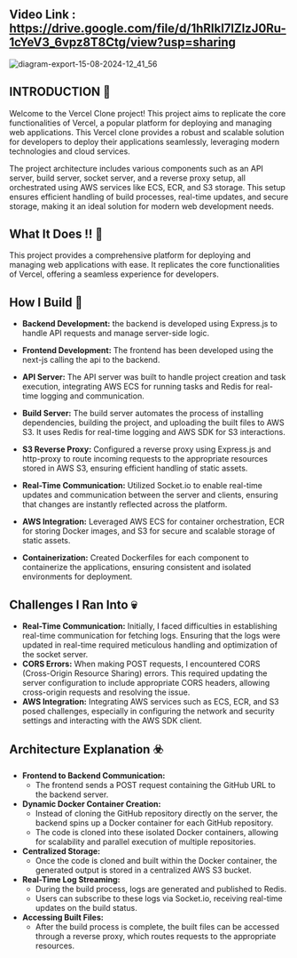 ## **Video Link : https://drive.google.com/file/d/1hRIkl7lZlzJ0Ru-1cYeV3_6vpz8T8Ctg/view?usp=sharing**

![diagram-export-15-08-2024-12_41_56](https://github.com/user-attachments/assets/3e169d57-17e4-4294-a73b-4ebab35a6a9b)


## INTRODUCTION 🌟

Welcome to the Vercel Clone project! This project aims to replicate the core functionalities of Vercel, a popular platform for deploying and managing web applications. This Vercel clone provides a robust and scalable solution for developers to deploy their applications seamlessly, leveraging modern technologies and cloud services.

The project architecture includes various components such as an API server, build server, socket server, and a reverse proxy setup, all orchestrated using AWS services like ECS, ECR, and S3 storage. This setup ensures efficient handling of build processes, real-time updates, and secure storage, making it an ideal solution for modern web development needs.

## What It Does !! 👷

This project provides a comprehensive platform for deploying and managing web applications with ease. It replicates the core functionalities of Vercel, offering a seamless experience for developers.

## How I Build 🔧

- **Backend Development:** the backend is developed using Express.js to handle API requests and manage server-side logic.

- **Frontend Development:** The frontend has been developed using the next-js calling the api to the backend.

- **API Server:** The API server was built to handle project creation and task execution, integrating AWS ECS for running tasks and Redis for real-time logging and communication.

- **Build Server:** The build server automates the process of installing dependencies, building the project, and uploading the built files to AWS S3. It uses Redis for real-time logging and AWS SDK for S3 interactions.

- **S3 Reverse Proxy:** Configured a reverse proxy using Express.js and http-proxy to route incoming requests to the appropriate resources stored in AWS S3, ensuring efficient handling of static assets.

- **Real-Time Communication:** Utilized Socket.io to enable real-time updates and communication between the server and clients, ensuring that changes are instantly reflected across the platform.

- **AWS Integration:** Leveraged AWS ECS for container orchestration, ECR for storing Docker images, and S3 for secure and scalable storage of static assets.

- **Containerization:** Created Dockerfiles for each component to containerize the applications, ensuring consistent and isolated environments for deployment.

## Challenges I Ran Into 💀

- **Real-Time Communication:** Initially, I faced difficulties in establishing real-time communication for fetching logs. Ensuring that the logs were updated in real-time required meticulous handling and optimization of the socket server.
- **CORS Errors:** When making POST requests, I encountered CORS (Cross-Origin Resource Sharing) errors. This required updating the server configuration to include appropriate CORS headers, allowing cross-origin requests and resolving the issue.
- **AWS Integration:** Integrating AWS services such as ECS, ECR, and S3 posed challenges, especially in configuring the network and security settings and interacting with the AWS SDK client.

## Architecture Explanation ☣️

- **Frontend to Backend Communication:**
  - The frontend sends a POST request containing the GitHub URL to the backend server.
- **Dynamic Docker Container Creation:**
  - Instead of cloning the GitHub repository directly on the server, the backend spins up a Docker container for each GitHub repository.
  - The code is cloned into these isolated Docker containers, allowing for scalability and parallel execution of multiple repositories.
- **Centralized Storage:**
  - Once the code is cloned and built within the Docker container, the generated output is stored in a centralized AWS S3 bucket.
- **Real-Time Log Streaming:**
  - During the build process, logs are generated and published to Redis.
  - Users can subscribe to these logs via Socket.io, receiving real-time updates on the build status.
- **Accessing Built Files:**
  - After the build process is complete, the built files can be accessed through a reverse proxy, which routes requests to the appropriate resources.




